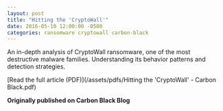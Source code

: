 ```yaml
---
layout: post
title: "Hitting the 'CryptoWall'"
date: 2016-05-10 12:00:00 -0500
categories: ransomware cryptowall carbon-black
---
```


An in-depth analysis of CryptoWall ransomware, one of the most destructive malware families. Understanding its behavior patterns and detection strategies.

[Read the full article (PDF)](/assets/pdfs/Hitting the 'CryptoWall' - Carbon Black.pdf)

**Originally published on Carbon Black Blog**